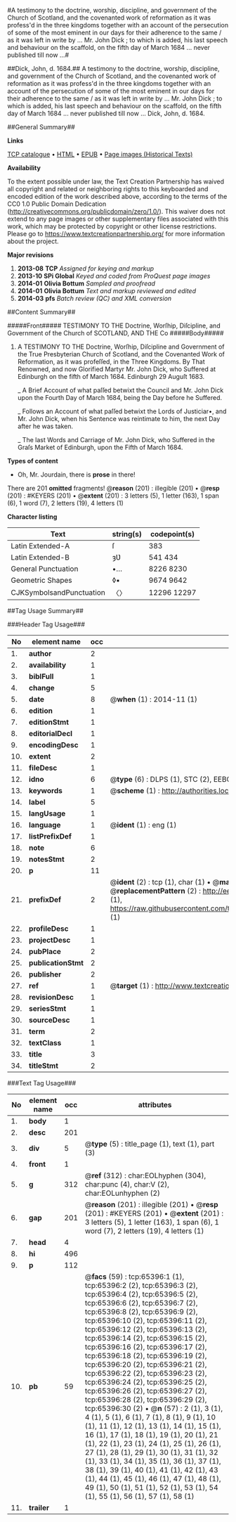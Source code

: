 #A testimony to the doctrine, worship, discipline, and government of the Church of Scotland, and the covenanted work of reformation as it was profess'd in the three kingdoms together with an account of the persecution of some of the most eminent in our days for their adherence to the same / as it was left in write by ... Mr. John Dick ; to which is added, his last speech and behaviour on the scaffold, on the fifth day of March 1684 ... never published till now ...#

##Dick, John, d. 1684.##
A testimony to the doctrine, worship, discipline, and government of the Church of Scotland, and the covenanted work of reformation as it was profess'd in the three kingdoms together with an account of the persecution of some of the most eminent in our days for their adherence to the same / as it was left in write by ... Mr. John Dick ; to which is added, his last speech and behaviour on the scaffold, on the fifth day of March 1684 ... never published till now ...
Dick, John, d. 1684.

##General Summary##

**Links**

[TCP catalogue](http://www.ota.ox.ac.uk/tcp/)  • 
[HTML](http://tei.it.ox.ac.uk/tcp/Texts-HTML/free/A35/A35932.html)  • 
[EPUB](http://tei.it.ox.ac.uk/tcp/Texts-EPUB/free/A35/A35932.epub) • 
[Page images (Historical Texts)](https://historicaltexts.jisc.ac.uk/eebo-12657032e)

**Availability**

To the extent possible under law, the Text Creation Partnership has waived all copyright and related or neighboring rights to this keyboarded and encoded edition of the work described above, according to the terms of the CC0 1.0 Public Domain Dedication (http://creativecommons.org/publicdomain/zero/1.0/). This waiver does not extend to any page images or other supplementary files associated with this work, which may be protected by copyright or other license restrictions. Please go to https://www.textcreationpartnership.org/ for more information about the project.

**Major revisions**

1. __2013-08__ __TCP__ *Assigned for keying and markup*
1. __2013-10__ __SPi Global__ *Keyed and coded from ProQuest page images*
1. __2014-01__ __Olivia Bottum__ *Sampled and proofread*
1. __2014-01__ __Olivia Bottum__ *Text and markup reviewed and edited*
1. __2014-03__ __pfs__ *Batch review (QC) and XML conversion*

##Content Summary##

#####Front#####
TESTIMONY TO THE Doctrine, Worſhip, Diſcipline, and Government of the Church of SCOTLAND, AND THE Co
#####Body#####

1. A TESTIMONY TO THE Doctrine, Worſhip, Diſcipline and Government of the True Presbyterian Church of Scotland, and the Covenanted Work of Reformation, as it was profeſſed, in the Three Kingdoms. By That Renowned, and now Glorified Martyr Mr. John Dick, who Suffered at Edinburgh on the fifth of March 1684. Edinburgh 29 Auguſt 1683.

    _ A Brief Account of what paſſed betwixt the Council and Mr. John Dick upon the Fourth Day of March 1684, being the Day before he Suffered.

    _ Follows an Account of what paſſed betwixt the Lords of Justiciar•, and Mr. John Dick, when his Sentence was reintimate to him, the next Day after he was taken.

    _ The last Words and Carriage of Mr. John Dick, who Suffered in the Graſs Market of Edinburgh, upon the Fifth of March 1684.

**Types of content**

  * Oh, Mr. Jourdain, there is **prose** in there!

There are 201 **omitted** fragments! 
 @__reason__ (201) : illegible (201)  •  @__resp__ (201) : #KEYERS (201)  •  @__extent__ (201) : 3 letters (5), 1 letter (163), 1 span (6), 1 word (7), 2 letters (19), 4 letters (1)

**Character listing**


|Text|string(s)|codepoint(s)|
|---|---|---|
|Latin Extended-A|ſ|383|
|Latin Extended-B|ȝƲ|541 434|
|General Punctuation|•…|8226 8230|
|Geometric Shapes|◊▪|9674 9642|
|CJKSymbolsandPunctuation|〈〉|12296 12297|

##Tag Usage Summary##

###Header Tag Usage###

|No|element name|occ|attributes|
|---|---|---|---|
|1.|__author__|2||
|2.|__availability__|1||
|3.|__biblFull__|1||
|4.|__change__|5||
|5.|__date__|8| @__when__ (1) : 2014-11 (1)|
|6.|__edition__|1||
|7.|__editionStmt__|1||
|8.|__editorialDecl__|1||
|9.|__encodingDesc__|1||
|10.|__extent__|2||
|11.|__fileDesc__|1||
|12.|__idno__|6| @__type__ (6) : DLPS (1), STC (2), EEBO-CITATION (1), OCLC (1), VID (1)|
|13.|__keywords__|1| @__scheme__ (1) : http://authorities.loc.gov/ (1)|
|14.|__label__|5||
|15.|__langUsage__|1||
|16.|__language__|1| @__ident__ (1) : eng (1)|
|17.|__listPrefixDef__|1||
|18.|__note__|6||
|19.|__notesStmt__|2||
|20.|__p__|11||
|21.|__prefixDef__|2| @__ident__ (2) : tcp (1), char (1)  •  @__matchPattern__ (2) : ([0-9\-]+):([0-9IVX]+) (1), (.+) (1)  •  @__replacementPattern__ (2) : http://eebo.chadwyck.com/downloadtiff?vid=$1&page=$2 (1), https://raw.githubusercontent.com/textcreationpartnership/Texts/master/tcpchars.xml#$1 (1)|
|22.|__profileDesc__|1||
|23.|__projectDesc__|1||
|24.|__pubPlace__|2||
|25.|__publicationStmt__|2||
|26.|__publisher__|2||
|27.|__ref__|1| @__target__ (1) : http://www.textcreationpartnership.org/docs/. (1)|
|28.|__revisionDesc__|1||
|29.|__seriesStmt__|1||
|30.|__sourceDesc__|1||
|31.|__term__|2||
|32.|__textClass__|1||
|33.|__title__|3||
|34.|__titleStmt__|2||


###Text Tag Usage###

|No|element name|occ|attributes|
|---|---|---|---|
|1.|__body__|1||
|2.|__desc__|201||
|3.|__div__|5| @__type__ (5) : title_page (1), text (1), part (3)|
|4.|__front__|1||
|5.|__g__|312| @__ref__ (312) : char:EOLhyphen (304), char:punc (4), char:V (2), char:EOLunhyphen (2)|
|6.|__gap__|201| @__reason__ (201) : illegible (201)  •  @__resp__ (201) : #KEYERS (201)  •  @__extent__ (201) : 3 letters (5), 1 letter (163), 1 span (6), 1 word (7), 2 letters (19), 4 letters (1)|
|7.|__head__|4||
|8.|__hi__|496||
|9.|__p__|112||
|10.|__pb__|59| @__facs__ (59) : tcp:65396:1 (1), tcp:65396:2 (2), tcp:65396:3 (2), tcp:65396:4 (2), tcp:65396:5 (2), tcp:65396:6 (2), tcp:65396:7 (2), tcp:65396:8 (2), tcp:65396:9 (2), tcp:65396:10 (2), tcp:65396:11 (2), tcp:65396:12 (2), tcp:65396:13 (2), tcp:65396:14 (2), tcp:65396:15 (2), tcp:65396:16 (2), tcp:65396:17 (2), tcp:65396:18 (2), tcp:65396:19 (2), tcp:65396:20 (2), tcp:65396:21 (2), tcp:65396:22 (2), tcp:65396:23 (2), tcp:65396:24 (2), tcp:65396:25 (2), tcp:65396:26 (2), tcp:65396:27 (2), tcp:65396:28 (2), tcp:65396:29 (2), tcp:65396:30 (2)  •  @__n__ (57) : 2 (1), 3 (1), 4 (1), 5 (1), 6 (1), 7 (1), 8 (1), 9 (1), 10 (1), 11 (1), 12 (1), 13 (1), 14 (1), 15 (1), 16 (1), 17 (1), 18 (1), 19 (1), 20 (1), 21 (1), 22 (1), 23 (1), 24 (1), 25 (1), 26 (1), 27 (1), 28 (1), 29 (1), 30 (1), 31 (1), 32 (1), 33 (1), 34 (1), 35 (1), 36 (1), 37 (1), 38 (1), 39 (1), 40 (1), 41 (1), 42 (1), 43 (1), 44 (1), 45 (1), 46 (1), 47 (1), 48 (1), 49 (1), 50 (1), 51 (1), 52 (1), 53 (1), 54 (1), 55 (1), 56 (1), 57 (1), 58 (1)|
|11.|__trailer__|1||
